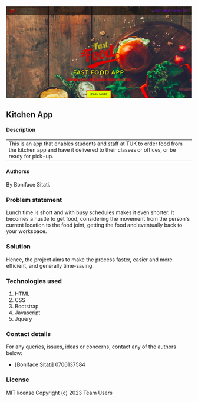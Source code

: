 ![Image of Fast Food App](image.png)

## Kitchen App

#### Description

<table>
<tr>
<td>
This is an app that enables students and staff at TUK to order food from the kitchen app and have it delivered to their classes or offices, or be ready for pick-up.
</td>
</tr>
</table>

#### Authorss

By Boniface Sitati.

### Problem statement

Lunch time is short and with busy schedules makes it even shorter. It becomes a hustle to get food, considering the movement from the person's current location to the food joint, getting the food and eventually back to your workspace.

### Solution

Hence, the project aims to make the process faster, easier and more efficient, and generally time-saving.

### Technologies used

1. HTML
2. CSS
3. Bootstrap
4. Javascript
5. Jquery

### Contact details

For any queries, issues, ideas or concerns, contact any of the authors below:

- [Boniface Sitati]
0706137584


### License

MIT license
Copyright (c) 2023 Team Users
